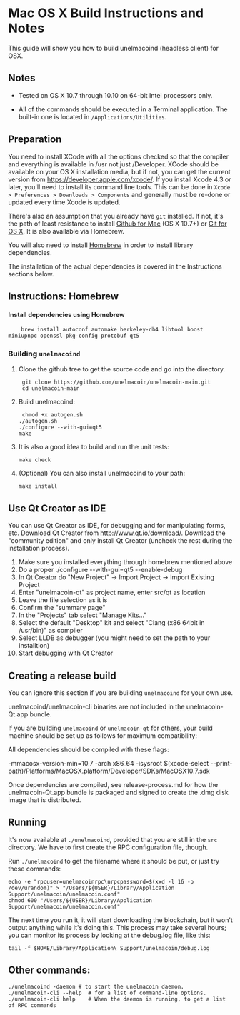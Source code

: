 Mac OS X Build Instructions and Notes
====================================
This guide will show you how to build unelmacoind (headless client) for OSX.

Notes
-----

* Tested on OS X 10.7 through 10.10 on 64-bit Intel processors only.

* All of the commands should be executed in a Terminal application. The
built-in one is located in `/Applications/Utilities`.

Preparation
-----------

You need to install XCode with all the options checked so that the compiler
and everything is available in /usr not just /Developer. XCode should be
available on your OS X installation media, but if not, you can get the
current version from https://developer.apple.com/xcode/. If you install
Xcode 4.3 or later, you'll need to install its command line tools. This can
be done in `Xcode > Preferences > Downloads > Components` and generally must
be re-done or updated every time Xcode is updated.

There's also an assumption that you already have `git` installed. If
not, it's the path of least resistance to install [Github for Mac](https://mac.github.com/)
(OS X 10.7+) or
[Git for OS X](https://code.google.com/p/git-osx-installer/). It is also
available via Homebrew.

You will also need to install [Homebrew](http://brew.sh) in order to install library
dependencies.

The installation of the actual dependencies is covered in the Instructions
sections below.

Instructions: Homebrew
----------------------

#### Install dependencies using Homebrew

        brew install autoconf automake berkeley-db4 libtool boost miniupnpc openssl pkg-config protobuf qt5

### Building `unelmacoind`

1. Clone the github tree to get the source code and go into the directory.

        git clone https://github.com/unelmacoin/unelmacoin-main.git
        cd unelmacoin-main

2.  Build unelmacoind:

         chmod +x autogen.sh
        ./autogen.sh
        ./configure --with-gui=qt5
        make

3.  It is also a good idea to build and run the unit tests:

        make check

4.  (Optional) You can also install unelmacoind to your path:

        make install

Use Qt Creator as IDE
------------------------
You can use Qt Creator as IDE, for debugging and for manipulating forms, etc.
Download Qt Creator from http://www.qt.io/download/. Download the "community edition" and only install Qt Creator (uncheck the rest during the installation process).

1. Make sure you installed everything through homebrew mentioned above
2. Do a proper ./configure --with-gui=qt5 --enable-debug
3. In Qt Creator do "New Project" -> Import Project -> Import Existing Project
4. Enter "unelmacoin-qt" as project name, enter src/qt as location
5. Leave the file selection as it is
6. Confirm the "summary page"
7. In the "Projects" tab select "Manage Kits..."
8. Select the default "Desktop" kit and select "Clang (x86 64bit in /usr/bin)" as compiler
9. Select LLDB as debugger (you might need to set the path to your installtion)
10. Start debugging with Qt Creator

Creating a release build
------------------------
You can ignore this section if you are building `unelmacoind` for your own use.

unelmacoind/unelmacoin-cli binaries are not included in the unelmacoin-Qt.app bundle.

If you are building `unelmacoind` or `unelmacoin-qt` for others, your build machine should be set up
as follows for maximum compatibility:

All dependencies should be compiled with these flags:

 -mmacosx-version-min=10.7
 -arch x86_64
 -isysroot $(xcode-select --print-path)/Platforms/MacOSX.platform/Developer/SDKs/MacOSX10.7.sdk

Once dependencies are compiled, see release-process.md for how the unelmacoin-Qt.app
bundle is packaged and signed to create the .dmg disk image that is distributed.

Running
-------

It's now available at `./unelmacoind`, provided that you are still in the `src`
directory. We have to first create the RPC configuration file, though.

Run `./unelmacoind` to get the filename where it should be put, or just try these
commands:

    echo -e "rpcuser=unelmacoinrpc\nrpcpassword=$(xxd -l 16 -p /dev/urandom)" > "/Users/${USER}/Library/Application Support/unelmacoin/unelmacoin.conf"
    chmod 600 "/Users/${USER}/Library/Application Support/unelmacoin/unelmacoin.conf"

The next time you run it, it will start downloading the blockchain, but it won't
output anything while it's doing this. This process may take several hours;
you can monitor its process by looking at the debug.log file, like this:

    tail -f $HOME/Library/Application\ Support/unelmacoin/debug.log

Other commands:
-------

    ./unelmacoind -daemon # to start the unelmacoin daemon.
    ./unelmacoin-cli --help  # for a list of command-line options.
    ./unelmacoin-cli help    # When the daemon is running, to get a list of RPC commands
